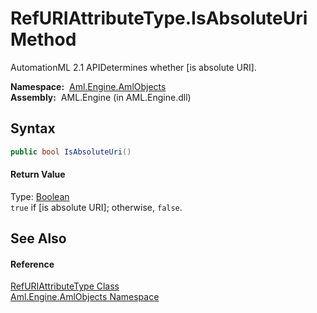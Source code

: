RefURIAttributeType.IsAbsoluteUri Method
========================================
AutomationML 2.1 APIDetermines whether [is absolute URI].

  **Namespace:**  [Aml.Engine.AmlObjects][1]  
  **Assembly:**  AML.Engine (in AML.Engine.dll)

Syntax
------

```csharp
public bool IsAbsoluteUri()
```

#### Return Value
Type: [Boolean][2]  
`true` if [is absolute URI]; otherwise, `false`.

See Also
--------

#### Reference
[RefURIAttributeType Class][3]  
[Aml.Engine.AmlObjects Namespace][1]  

[1]: ../README.md
[2]: https://docs.microsoft.com/dotnet/api/system.boolean
[3]: README.md
[4]: https://www.automationml.org
[5]: ../../icons/logoShade.png